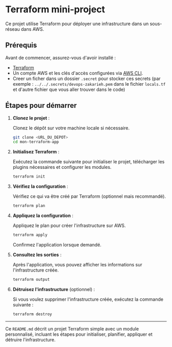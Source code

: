 # Terraform mini-project 

Ce projet utilise Terraform pour déployer une infrastructure dans un sous-réseau dans AWS.

## Prérequis

Avant de commencer, assurez-vous d'avoir installé :

- [Terraform](https://www.terraform.io/downloads.html)
- Un compte AWS et les clés d'accès configurées via [AWS CLI](https://docs.aws.amazon.com/cli/latest/userguide/cli-configure-quickstart.html).
- Creer un ficher dans un dossier `.secret` pour stocker ces secrets (par exemple : `../../.secrets/devops-zakarieh.pem` dans le fichier `locals.tf` et d'autre fichier que vous aller trouver dans le code)

## Étapes pour démarrer

1. **Clonez le projet** :
   
   Clonez le dépôt sur votre machine locale si nécessaire.

   ```bash
   git clone <URL_DU_DEPOT>
   cd mon-terraform-app
   ```

2. **Initialisez Terraform** :
   
   Exécutez la commande suivante pour initialiser le projet, télécharger les plugins nécessaires et configurer les modules.

   ```bash
   terraform init
   ```

3. **Vérifiez la configuration** :
   
   Vérifiez ce qui va être créé par Terraform (optionnel mais recommandé).

   ```bash
   terraform plan
   ```

4. **Appliquez la configuration** :
   
   Appliquez le plan pour créer l'infrastructure sur AWS.

   ```bash
   terraform apply
   ```

   Confirmez l'application lorsque demandé.

5. **Consultez les sorties** :
   
   Après l'application, vous pouvez afficher les informations sur l'infrastructure créée.

   ```bash
   terraform output
   ```

6. **Détruisez l'infrastructure** (optionnel) :
   
   Si vous voulez supprimer l'infrastructure créée, exécutez la commande suivante :

   ```bash
   terraform destroy
   ```

 
---

Ce `README.md` décrit un projet Terraform simple avec un module personnalisé, incluant les étapes pour initialiser, planifier, appliquer et détruire l'infrastructure.
